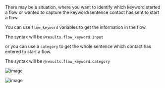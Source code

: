 There may be a situation, where you want to identify which keyword started a flow or wanted to capture the keyword/sentence contact has sent to start a flow.



You can use `flow_keyword` variables to get the information in the flow.

The syntax will be `@results.flow_keyword.input`

or you can use a `category` to get the whole sentence which contact has entered to start a flow.

The syntax will be `@results.flow_keyword.category`



![image](https://user-images.githubusercontent.com/32592458/219549978-e6a49c55-346b-442d-bb45-62dd7b42e3e4.png)


![image](https://user-images.githubusercontent.com/32592458/219549992-62f0046b-f98c-45be-9e91-a12101444f15.png)
